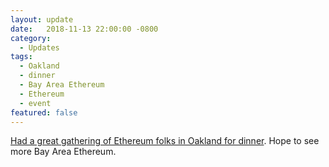 ```yaml
---
layout: update
date:   2018-11-13 22:00:00 -0800
category:
  - Updates
tags:
  - Oakland
  - dinner
  - Bay Area Ethereum
  - Ethereum
  - event
featured: false
---
```

[Had a great gathering of Ethereum folks in Oakland for dinner](https://twitter.com/bmann/status/1062759345388175363). Hope to see more Bay Area Ethereum.
